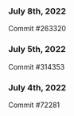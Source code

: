 ### July 8th, 2022

Commit #263320

### July 5th, 2022

Commit #314353


### July 4th, 2022

Commit #72281
